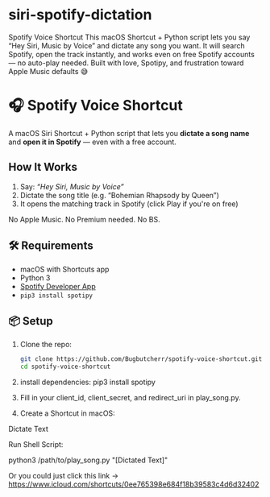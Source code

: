 # siri-spotify-dictation
Spotify Voice Shortcut This macOS Shortcut + Python script lets you say “Hey Siri, Music by Voice” and dictate any song you want. It will search Spotify, open the track instantly, and works even on free Spotify accounts — no auto-play needed.  Built with love, Spotipy, and frustration toward Apple Music defaults 😅
# 🎧 Spotify Voice Shortcut

A macOS Siri Shortcut + Python script that lets you **dictate a song name** and **open it in Spotify** — even with a free account.

##  How It Works

1. Say: _“Hey Siri, Music by Voice”_
2. Dictate the song title (e.g. “Bohemian Rhapsody by Queen”)
3. It opens the matching track in Spotify (click Play if you're on free)

No Apple Music. No Premium needed. No BS.

## 🛠 Requirements

- macOS with Shortcuts app
- Python 3
- [Spotify Developer App](https://developer.spotify.com/dashboard)
- `pip3 install spotipy`

## 📦 Setup

1. Clone the repo:
   ```bash
   git clone https://github.com/Bugbutcherr/spotify-voice-shortcut.git
   cd spotify-voice-shortcut
   
2. install dependencies:
   pip3 install spotipy
   
3. Fill in your client_id, client_secret, and redirect_uri in play_song.py.

4. Create a Shortcut in macOS:

Dictate Text

Run Shell Script:

python3 /path/to/play_song.py "[Dictated Text]"

Or you could just click this link -> https://www.icloud.com/shortcuts/0ee765398e684f18b39583c4d6d32402

